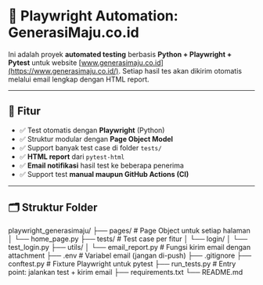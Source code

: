 # 🧪 Playwright Automation: GenerasiMaju.co.id

Ini adalah proyek **automated testing** berbasis **Python + Playwright + Pytest** untuk website [www.generasimaju.co.id](https://www.generasimaju.co.id/). Setiap hasil tes akan dikirim otomatis melalui email lengkap dengan HTML report.

---

## 🚀 Fitur

- ✅ Test otomatis dengan **Playwright** (Python)
- ✅ Struktur modular dengan **Page Object Model**
- ✅ Support banyak test case di folder `tests/`
- ✅ **HTML report** dari `pytest-html`
- ✅ **Email notifikasi** hasil test ke beberapa penerima
- ✅ Support test **manual maupun GitHub Actions (CI)**

---

## 🗂️ Struktur Folder

playwright_generasimaju/
├── pages/ # Page Object untuk setiap halaman
│ └── home_page.py
├── tests/ # Test case per fitur
│ └── login/
│ └── test_login.py
├── utils/
│ └── email_report.py # Fungsi kirim email dengan attachment
├── .env # Variabel email (jangan di-push)
├── .gitignore
├── conftest.py # Fixture Playwright untuk pytest
├── run_tests.py # Entry point: jalankan test + kirim email
├── requirements.txt
└── README.md